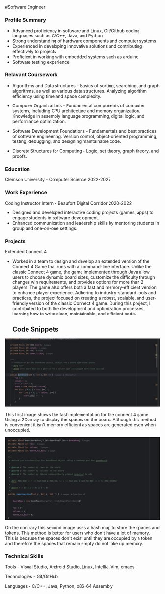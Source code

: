 #Software Engineer

### Profile Summary
- Advanced proficiency in software and Linux, Git/Github coding languages such as C/C++, Java, and Python
- Strong understanding of hardware components and computer systems
- Experienced in developing innovative solutions and contributing effectively to projects
- Proficient in working with embedded systems such as arduino
- Software testing experience

### Relavant Coursework
- Algorithms and Data structures - Basics of sorting, searching, and graph algorithms, as well as various data structures. Analyzing algorithm efficiency using time and space complexity. 
  
- Computer Organizations - Fundamental components of computer systems, including CPU architecture and memory organization. Knowledge in assembly language programming, digital logic, and performance optimization.

- Software Development Foundations - Fundamentals and best practices of software engineering. Version control, object-oriented programming, testing, debugging, and designing maintainable code.

- Discrete Structures for Computing - Logic, set theory, graph theory, and proofs.

### Education
Clemson University - Computer Science 2022-2027

### Work Experience
Coding Instructor Intern - Beaufort Digital Corridor 2020-2022
- Designed and developed interactive coding projects (games, apps) to engage students in software development.
- Enhanced communication and leadership skills by mentoring students in group and one-on-one settings.

### Projects
Extended Connect 4
- Worked in a team to design and develop an extended version of the Connect 4 Game that runs with a command-line interface. Unlike the classic Connect 4 game, the game implemented through Java allow users to choose dynamic board sizes, customize the difficulty through changes win requirements, and provides options for more than 2 players. The game also offers both a fast and memory-efficient version to enhance player experience. Adhering to industry-standard tools and practices, the project focused on creating a robust, scalable, and user-friendly version of the classic Connect 4 game. During this project, I contributed to both the development and optimization processes, learning how to write clean, maintainable, and efficient code.

  ## Code Snippets
![](Assets/2DArray.PNG)

This first image shows the fast implementation for the connect 4 game. Using a 2D array to display the spaces on the board. Although this method is convenient it isn't memory efficient as spaces are generated even when unoccupied. 

![](Assets/gameboardMem.PNG)

On the contrary this second image uses a hash map to store the spaces and tokens. This method is better for users who don't have a lot of memory. This is because the spaces don't exist until they are occupied by a token and therefore the spaces that remain empty do not take up memory.

### Technical Skills
Tools - Visual Studio, Android Studio, Linux, IntelliJ, Vim, emacs

Technologies - Git/GitHub

Languages - C/C++, Java, Python, x86-64 Assembly
